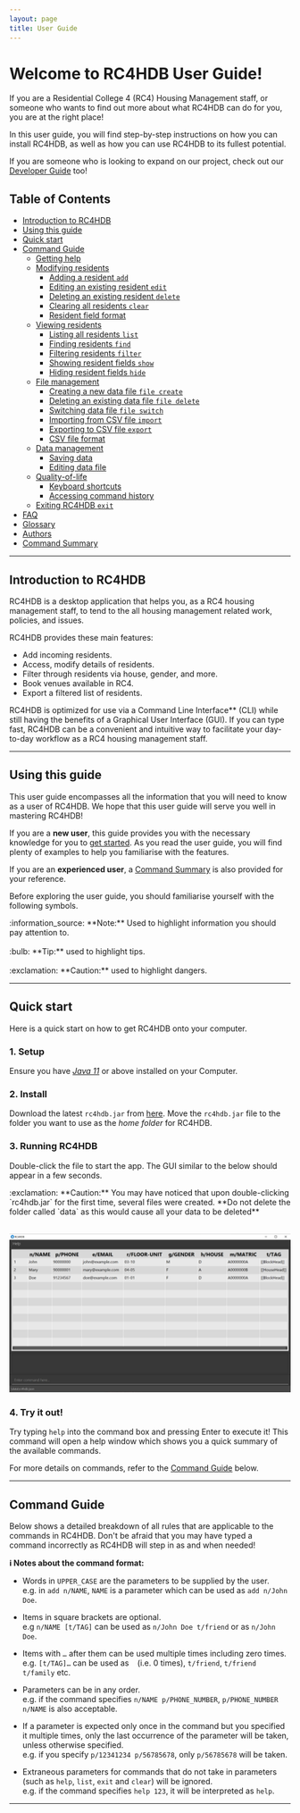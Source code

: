```yaml
---
layout: page
title: User Guide
---
```


# Welcome to RC4HDB User Guide!

If you are a Residential College 4 (RC4) Housing Management staff, or someone who wants to find out more
about what RC4HDB can do for you, you are at the right place!

In this user guide, you will find step-by-step instructions on how you can install RC4HDB, as well as how you can use
RC4HDB to its fullest potential.

If you are someone who is looking to expand on our project, check out our [Developer Guide](DeveloperGuide.md) too!

<!--
<details close>
<summary> test </summary>
<br>
Test
</details>
-->

## Table of Contents

* [Introduction to RC4HDB](#introduction-to-rc4hdb)
* [Using this guide](#using-this-guide)
* [Quick start](#quick-start)
* [Command Guide](#command-guide)
  * [Getting help](ug-pages/getting-help.md#viewing-help--help)
  * [Modifying residents](ug-pages/modifying-residents.md)
    * [Adding a resident `add`](ug-pages/modifying-residents.md#adding-a-resident--add)
    * [Editing an existing resident `edit`](ug-pages/modifying-residents.md#editing-an-existing-resident--edit)
    * [Deleting an existing resident `delete`](ug-pages/modifying-residents.md#deleting-a-resident--delete)
    * [Clearing all residents `clear`](ug-pages/modifying-residents.md#clearing-all-entries--clear)
    * [Resident field format](ug-pages/modifying-residents.md#format-for-resident-fields)
  * [Viewing residents](ug-pages/viewing-residents.md)
    * [Listing all residents `list`](ug-pages/viewing-residents.md#listing-all-residents--list)
    * [Finding residents `find`](ug-pages/viewing-residents.md#locating-residents-by-name--find)
    * [Filtering residents `filter`](ug-pages/viewing-residents.md#filtering-residents-by-field--filter)
    * [Showing resident fields `show`](ug-pages/viewing-residents.md) <!-- to update -->
    * [Hiding resident fields `hide`](ug-pages/viewing-residents.md) <!-- to update -->
  * [File management](ug-pages/file-management.md)
    * [Creating a new data file `file create`](ug-pages/file-management.md#creating-a-new-data-file--file-create)
    * [Deleting an existing data file `file delete`](ug-pages/file-management.md#deleting-an-existing-data-file--file-delete)
    * [Switching data file `file switch`](ug-pages/file-management.md#switching-to-a-different-data-file--file-switch)
    * [Importing from CSV file `import`](ug-pages/file-management.md#importing-from-csv-file--import)
    * [Exporting to CSV file `export`](ug-pages/file-management.md#exporting-to-csv-file--export)
    * [CSV file format](ug-pages/file-management.md#csv-file-format)
  * [Data management](ug-pages/data-management.md)
    * [Saving data](ug-pages/data-management.md#saving-the-data)
    * [Editing data file](ug-pages/data-management.md#editing-the-data-file)
  * [Quality-of-life](ug-pages/quality-of-life.md)  
    * [Keyboard shortcuts](ug-pages/quality-of-life.md#keyboard-shortcuts)
    * [Accessing command history](ug-pages/quality-of-life.md#accessing-command-history)
  * [Exiting RC4HDB `exit`](ug-pages/exiting-the-program.md#exiting-the-program--exit)
* [FAQ](ug-pages/faq.md#faq)
* [Glossary]()
* [Authors]()
* [Command Summary](ug-pages/command-summary.md#command-summary)

--------------------------------------------------------------------------------------------------------------------

## Introduction to RC4HDB

RC4HDB is a desktop application that helps you, as a RC4 housing management staff, to tend to the all housing 
management related work, policies, and issues.

RC4HDB provides these main features:
* Add incoming residents.
* Access, modify details of residents.
* Filter through residents via house, gender, and more.
* Book venues available in RC4. 
* Export a filtered list of residents.

<div markdown="block" class="alert alert-info">
RC4HDB is optimized for use via a Command Line Interface** (CLI) while still having the benefits of a Graphical User 
Interface (GUI). If you can type fast, RC4HDB can be a convenient and intuitive way to facilitate your day-to-day 
workflow as a RC4 housing management staff.
</div>

---

## Using this guide

This user guide encompasses all the information that you will need to know as a user of RC4HDB. We hope that this user
guide will serve you well in mastering RC4HDB!

If you are a **new user**, this guide provides you with the necessary knowledge for you to [get started](#quick-start). 
As you read the user guide, you will find plenty of examples to help you familiarise with the features.

If you are an **experienced user**, a [Command Summary](ug-pages/command-summary.md) is also provided for your reference.

Before exploring the user guide, you should familiarise yourself with the following symbols.

<div markdown="block" class="a;ert alert-info">:information_source: **Note:** Used to highlight information you should 
pay attention to. </div>

<br>

<div markdown="span" class="alert alert-primary">:bulb: **Tip:** used to highlight tips. </div>

<br>

<div markdown="span" class="alert alert-warning">:exclamation: **Caution:** used to highlight dangers. </div>

---

## Quick start

Here is a quick start on how to get RC4HDB onto your computer.

### 1. Setup
Ensure you have [*Java 11*](https://www.oracle.com/sg/java/technologies/javase/jdk11-archive-downloads.html) or 
above installed on your Computer.

### 2. Install
Download the latest `rc4hdb.jar` from [here](https://github.com/AY2223S1-CS2103T-W12-3/tp/releases/). 
Move the `rc4hdb.jar` file to the folder you want to use as the _home folder_ for RC4HDB.

### 3. Running RC4HDB
Double-click the file to start the app. The GUI similar to the below should appear in a few seconds. 

<div markdown="span" class="alert alert-warning">:exclamation: **Caution:**
You may have noticed that upon double-clicking `rc4hdb.jar` for the first time, several files were created. **Do not 
delete the folder called `data` as this would cause all your data to be deleted**
</div>

<br>

![Ui](images/Ui.png)

### 4. Try it out!
Try typing `help` into the command box and pressing Enter to execute it! This command will open a help window which
shows you a quick summary of the available commands.

For more details on commands, refer to the [Command Guide](#command-guide) below.

--------------------------------------------------------------------------------------------------------------------

## Command Guide

Below shows a detailed breakdown of all rules that are applicable to the commands in RC4HDB. Don't be afraid that you
may have typed a command incorrectly as RC4HDB will step in as and when needed!

<div markdown="block" class="alert alert-info">

**:information_source: Notes about the command format:**<br>

* Words in `UPPER_CASE` are the parameters to be supplied by the user.<br>
  e.g. in `add n/NAME`, `NAME` is a parameter which can be used as `add n/John Doe`.

* Items in square brackets are optional.<br>
  e.g `n/NAME [t/TAG]` can be used as `n/John Doe t/friend` or as `n/John Doe`.

* Items with `…`​ after them can be used multiple times including zero times.<br>
  e.g. `[t/TAG]…​` can be used as ` ` (i.e. 0 times), `t/friend`, `t/friend t/family` etc.

* Parameters can be in any order.<br>
  e.g. if the command specifies `n/NAME p/PHONE_NUMBER`, `p/PHONE_NUMBER n/NAME` is also acceptable.

* If a parameter is expected only once in the command but you specified it multiple times, only the last occurrence of the parameter will be taken, unless otherwise specified.<br>
  e.g. if you specify `p/12341234 p/56785678`, only `p/56785678` will be taken.

* Extraneous parameters for commands that do not take in parameters (such as `help`, `list`, `exit` and `clear`) will be ignored.<br>
  e.g. if the command specifies `help 123`, it will be interpreted as `help`.
  
---
